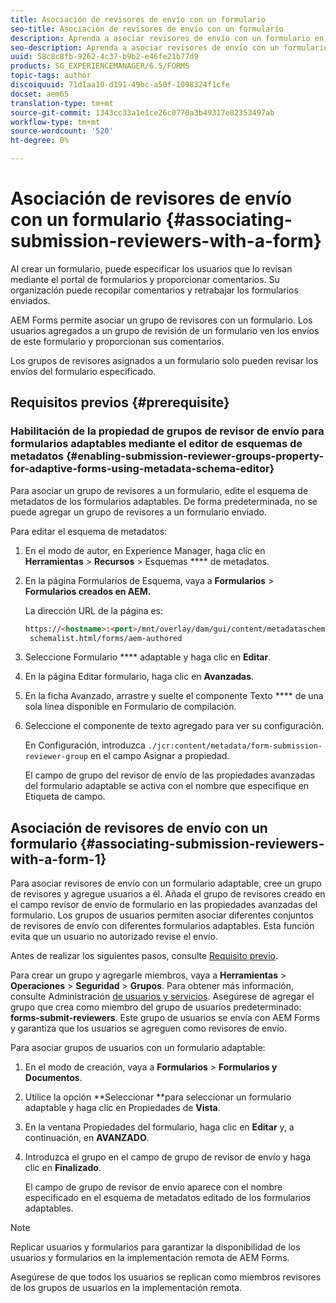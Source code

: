 ```yaml
---
title: Asociación de revisores de envío con un formulario
seo-title: Asociación de revisores de envío con un formulario
description: Aprenda a asociar revisores de envío con un formulario en AEM Forms. Los revisores asociados revisan un formulario enviado a través del portal de formularios.
seo-description: Aprenda a asociar revisores de envío con un formulario en AEM Forms. Los revisores asociados revisan un formulario enviado a través del portal de formularios.
uuid: 58c8c8fb-9262-4c37-b9b2-e46fe21b77d9
products: SG_EXPERIENCEMANAGER/6.5/FORMS
topic-tags: author
discoiquuid: 71d1aa10-d191-49bc-a50f-1098324f1cfe
docset: aem65
translation-type: tm+mt
source-git-commit: 1343cc33a1e1ce26c0770a3b49317e82353497ab
workflow-type: tm+mt
source-wordcount: '520'
ht-degree: 0%

---
```



# Asociación de revisores de envío con un formulario {#associating-submission-reviewers-with-a-form}

Al crear un formulario, puede especificar los usuarios que lo revisan mediante el portal de formularios y proporcionar comentarios. Su organización puede recopilar comentarios y retrabajar los formularios enviados.

AEM Forms permite asociar un grupo de revisores con un formulario. Los usuarios agregados a un grupo de revisión de un formulario ven los envíos de este formulario y proporcionan sus comentarios.

Los grupos de revisores asignados a un formulario solo pueden revisar los envíos del formulario especificado.

## Requisitos previos {#prerequisite}

### Habilitación de la propiedad de grupos de revisor de envío para formularios adaptables mediante el editor de esquemas de metadatos {#enabling-submission-reviewer-groups-property-for-adaptive-forms-using-metadata-schema-editor}

Para asociar un grupo de revisores a un formulario, edite el esquema de metadatos de los formularios adaptables. De forma predeterminada, no se puede agregar un grupo de revisores a un formulario enviado.

Para editar el esquema de metadatos:

1. En el modo de autor, en Experience Manager, haga clic en **Herramientas** > **Recursos** > Esquemas **** de metadatos.
1. En la página Formularios de Esquema, vaya a **Formularios** > **Formularios creados en AEM.**

   La dirección URL de la página es:

   ```html
   https://<hostname>:<port>/mnt/overlay/dam/gui/content/metadataschemaeditor/
    schemalist.html/forms/aem-authored
   ```

1. Seleccione Formulario **** adaptable y haga clic en **Editar**.
1. En la página Editar formulario, haga clic en **Avanzadas**.
1. En la ficha Avanzado, arrastre y suelte el componente Texto **** de una sola línea disponible en Formulario de compilación.
1. Seleccione el componente de texto agregado para ver su configuración.

   En Configuración, introduzca `./jcr:content/metadata/form-submission-reviewer-group` en el campo Asignar a propiedad.

   El campo de grupo del revisor de envío de las propiedades avanzadas del formulario adaptable se activa con el nombre que especifique en Etiqueta de campo.

## Asociación de revisores de envío con un formulario {#associating-submission-reviewers-with-a-form-1}

Para asociar revisores de envío con un formulario adaptable, cree un grupo de revisores y agregue usuarios a él. Añada el grupo de revisores creado en el campo revisor de envío de formulario en las propiedades avanzadas del formulario.
Los grupos de usuarios permiten asociar diferentes conjuntos de revisores de envío con diferentes formularios adaptables. Esta función evita que un usuario no autorizado revise el envío.

Antes de realizar los siguientes pasos, consulte [Requisito previo](../../forms/using/adding-reviewers-form.md#prerequisite).

Para crear un grupo y agregarle miembros, vaya a **Herramientas** > **Operaciones** > **Seguridad** > **Grupos**.
Para obtener más información, consulte Administración [de usuarios y servicios](/help/sites-administering/security.md).
Asegúrese de agregar el grupo que crea como miembro del grupo de usuarios predeterminado: **forms-submit-reviewers**. Este grupo de usuarios se envía con AEM Forms y garantiza que los usuarios se agreguen como revisores de envío.

Para asociar grupos de usuarios con un formulario adaptable:

1. En el modo de creación, vaya a **Formularios** > **Formularios y Documentos**.
1. Utilice la opción **Seleccionar **para seleccionar un formulario adaptable y haga clic en Propiedades de **Vista**.
1. En la ventana Propiedades del formulario, haga clic en **Editar** y, a continuación, en **AVANZADO**.
1. Introduzca el grupo en el campo de grupo de revisor de envío y haga clic en **Finalizado**.

   El campo de grupo de revisor de envío aparece con el nombre especificado en el esquema de metadatos editado de los formularios adaptables.

>[!NOTE]
>
>Replicar usuarios y formularios para garantizar la disponibilidad de los usuarios y formularios en la implementación remota de AEM Forms.
>
>Asegúrese de que todos los usuarios se replican como miembros revisores de los grupos de usuarios en la implementación remota.

